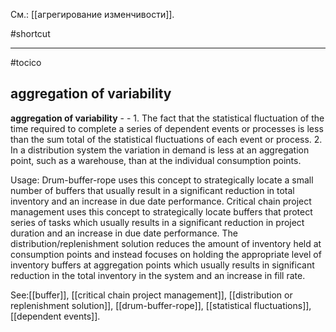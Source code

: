 См.: [[агрегирование изменчивости]].

#shortcut




<hr/>

#tocico

## aggregation of variability

<b>aggregation of variability</b> -  - 1. The fact that the statistical fluctuation of the time required to complete a series of dependent events or processes is less than the sum total of the statistical fluctuations of each event or process.  2. In a distribution system the variation in demand is less at an aggregation point, such as a warehouse, than at the individual consumption points. 


Usage: Drum-buffer-rope uses this concept to strategically locate a small number of buffers that usually result in a significant reduction in total inventory and an increase in due date performance. Critical chain project management uses this concept to strategically locate buffers that protect series of tasks which usually results in a significant reduction in project duration and an increase in due date performance.  The distribution/replenishment solution reduces the amount of inventory held at consumption points and instead focuses on holding the appropriate level of inventory buffers at aggregation points which usually results in significant reduction in the total inventory in the system and an increase in fill rate. 



See:[[buffer]], [[critical chain project management]], [[distribution or replenishment solution]], [[drum-buffer-rope]], [[statistical fluctuations]], [[dependent events]].
